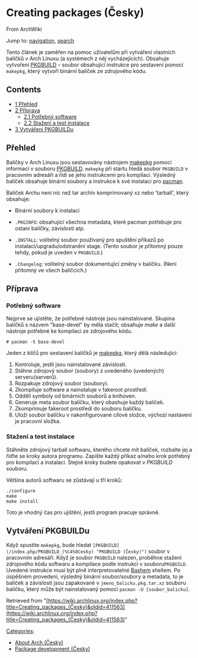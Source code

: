 # Creating packages (Česky)

From ArchWiki

Jump to: [navigation](#column-one), [search](#searchInput)

Tento článek je zaměřen na pomoc uživatelům při vytváření vlastních balíčků v Arch Linuxu (a systémech z něj vycházejících). Obsahuje vytvoření [PKGBUILD](/index.php/PKGBUILD_(%C4%8Cesky) "PKGBUILD (Česky)") – soubor obsahující instrukce pro sestavení pomocí `makepkg`, který vytvoří binární balíček ze zdrojového kódu.

## Contents

*   [1 Přehled](#P.C5.99ehled)
*   [2 Příprava](#P.C5.99.C3.ADprava)
    *   [2.1 Potřebný software](#Pot.C5.99ebn.C3.BD_software)
    *   [2.2 Stažení a test instalace](#Sta.C5.BEen.C3.AD_a_test_instalace)
*   [3 Vytváření PKGBUILDu](#Vytv.C3.A1.C5.99en.C3.AD_PKGBUILDu)

## Přehled

Balíčky v Arch Linuxu jsou sestavovány nástrojem [makepkg](/index.php/Makepkg "Makepkg") pomocí informací v souboru [PKGBUILD](/index.php/PKGBUILD "PKGBUILD"). `makepkg` při startu hledá soubor `PKGBUILD` v pracovním adresáři a řídí se jeho instrukcemi pro kompilaci. Výsledný balíček obsahuje binární soubory a instrukce k své instalaci pro [pacman](/index.php/Pacman_(%C4%8Cesky) "Pacman (Česky)").

Balíček Archu není nic než tar archív komprimovaný xz nebo 'tarball', který obsahuje:

*   Binární soubory k instalaci

*   `.PKGINFO`: obsahující všechna metadata, které pacman potřebuje pro ostaní balíčky, závislosti atp.

*   `.INSTALL`: volitelný soubor používaný pro spuštění příkazů po instalaci/upgradu/odstranění stage. (Tento soubor je přítomný pouze tehdy, pokud je uveden v `PKGBUILD`.)

*   `.Changelog`: volitelný soubor dokumentující změny v balíčku. (Není přítomný ve všech balíčcích.)

## Příprava

### Potřebný software

Nejprve se ujistěte, že potřebné nástroje jsou nainstalované. Skupina balíčků s názvem "base-devel" by měla stačit; obsahuje _make_ a další nástroje potřebné ke kompilaci ze zdrojového kódu.

```
# pacman -S base-devel

```

Jeden z klíčů pro sestavení balíčků je [makepkg](/index.php/Makepkg "Makepkg"), který dělá následující:

1.  Kontroluje, jestli jsou nainstalované závislosti.
2.  Stáhne zdrojový soubor (soubory) z uvedeného (uvedených) serveru(serverů).
3.  Rozpakuje zdrojový soubor (soubory).
4.  Zkompiluje software a nainstaluje v fakeroot prostředí.
5.  Oddělí symboly od binárních souborů a knihoven.
6.  Generuje meta soubor balíčku, který obashuje každý balíček.
7.  Zkomprimuje fakeroot prostředí do souboru balíčku.
8.  Uloží soubor balíčku v nakonfigurované cílové složce, výchozí nastavení je pracovní složka.

### Stažení a test instalace

Stáhněte zdrojový tarball softwaru, kterého chcete mít balíček, rozbalte jej a řiďte se kroky autora programu. Zapište každý příkaz a/nebo krok potřebný pro kompilaci a instalaci. Stejné kroky budete opakovat v _PKGBUILD_ souboru.

Většina autorů softwaru se zůstávají u tří kroků:

```
./configure
make
make install

```

Toto je vhodný čas pro ujištění, jestli program pracuje správně.

## Vytváření PKGBUILDu

Když spustíte `makepkg`, bude hledat `[PKGBUILD](/index.php/PKGBUILD_(%C4%8Cesky) "PKGBUILD (Česky)")` soubor v pracovním adresáři. Když je soubor `PKGBUILD` nalezen, proběhne stažení zdrojového kódu softwaru a kompilace podle instrukcí v souboru`PKGBUILD`. Uvedené instrukce musí být plně interpretovatelné [Bashem](https://en.wikipedia.org/wiki/Bash "wikipedia:Bash") shellem. Po úspěšném provedení, výsledný binární soubor/soubory a metadata, to je balíček a závislosti jsou zapakované v `jmeno_balicku.pkg.tar.xz` souboru balíčku, který může být nainstalovaný pomocí `pacman -U [soubor_balicku]`.

Retrieved from "[https://wiki.archlinux.org/index.php?title=Creating_packages_(Česky)&oldid=411563](https://wiki.archlinux.org/index.php?title=Creating_packages_(Česky)&oldid=411563)"

[Categories](/index.php/Special:Categories "Special:Categories"):

*   [About Arch (Česky)](/index.php/Category:About_Arch_(%C4%8Cesky) "Category:About Arch (Česky)")
*   [Package development (Česky)](/index.php/Category:Package_development_(%C4%8Cesky) "Category:Package development (Česky)")